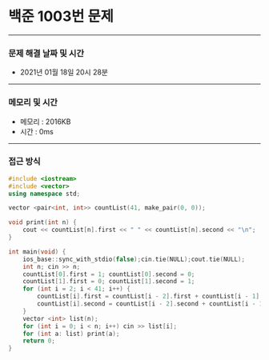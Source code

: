 
# 백준 1003번 문제

---

### 문제 해결 날짜 및 시간

- 2021년 01월 18일 20시 28분

---
### 메모리 및 시간

- 메모리 : 2016KB
- 시간 : 0ms

---

### 접근 방식
```cpp
#include <iostream>
#include <vector>
using namespace std;

vector <pair<int, int>> countList(41, make_pair(0, 0));

void print(int n) {
    cout << countList[n].first << " " << countList[n].second << "\n";
}

int main(void) {
    ios_base::sync_with_stdio(false);cin.tie(NULL);cout.tie(NULL);
    int n; cin >> n;
    countList[0].first = 1; countList[0].second = 0;
    countList[1].first = 0; countList[1].second = 1;
    for (int i = 2; i < 41; i++) {
        countList[i].first = countList[i - 2].first + countList[i - 1].first;
        countList[i].second = countList[i - 2].second + countList[i - 1].second;
    }
    vector <int> list(n);
    for (int i = 0; i < n; i++) cin >> list[i];
    for (int a: list) print(a);
    return 0;
}







```




